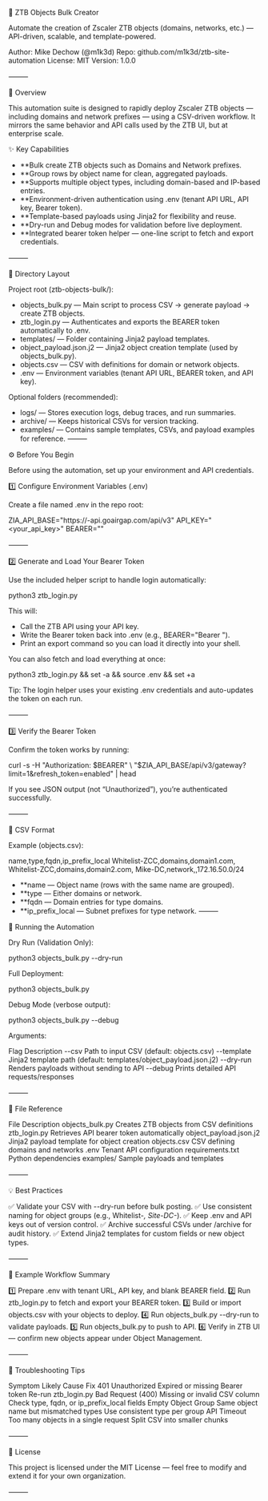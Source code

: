 🧠 ZTB Objects Bulk Creator

Automate the creation of Zscaler ZTB objects (domains, networks, etc.) — API-driven, scalable, and template-powered.

Author: Mike Dechow (@m1k3d)
Repo: github.com/m1k3d/ztb-site-automation
License: MIT
Version: 1.0.0

⸻

🚀 Overview

This automation suite is designed to rapidly deploy Zscaler ZTB objects — including domains and network prefixes — using a CSV-driven workflow.
It mirrors the same behavior and API calls used by the ZTB UI, but at enterprise scale.

✨ Key Capabilities
- **Bulk create ZTB objects such as Domains and Network prefixes.
- **Group rows by object name for clean, aggregated payloads.
- **Supports multiple object types, including domain-based and IP-based entries.
- **Environment-driven authentication using .env (tenant API URL, API key, Bearer token).
- **Template-based payloads using Jinja2 for flexibility and reuse.
- **Dry-run and Debug modes for validation before live deployment.
- **Integrated bearer token helper — one-line script to fetch and export credentials.

⸻

🧩 Directory Layout

Project root (ztb-objects-bulk/):
- objects_bulk.py — Main script to process CSV → generate payload → create ZTB objects.
- ztb_login.py — Authenticates and exports the BEARER token automatically to .env.
- templates/ — Folder containing Jinja2 payload templates.
- object_payload.json.j2 — Jinja2 object creation template (used by objects_bulk.py).
- objects.csv — CSV with definitions for domain or network objects.
- .env — Environment variables (tenant API URL, BEARER token, and API key).

Optional folders (recommended):
- logs/ — Stores execution logs, debug traces, and run summaries.
- archive/ — Keeps historical CSVs for version tracking.
- examples/ — Contains sample templates, CSVs, and payload examples for reference.
⸻

⚙️ Before You Begin

Before using the automation, set up your environment and API credentials.

1️⃣ Configure Environment Variables (.env)

Create a file named .env in the repo root:

ZIA_API_BASE="https://<tenant>-api.goairgap.com/api/v3"
API_KEY="<your_api_key>"
BEARER=""


⸻

2️⃣ Generate and Load Your Bearer Token

Use the included helper script to handle login automatically:

python3 ztb_login.py

This will:
- Call the ZTB API using your API key.
- Write the Bearer token back into .env (e.g., BEARER="Bearer <token>").
- Print an export command so you can load it directly into your shell.

You can also fetch and load everything at once:

python3 ztb_login.py && set -a && source .env && set +a

Tip: The login helper uses your existing .env credentials and auto-updates the token on each run.

⸻

3️⃣ Verify the Bearer Token

Confirm the token works by running:

curl -s -H "Authorization: $BEARER" \
"$ZIA_API_BASE/api/v3/gateway?limit=1&refresh_token=enabled" | head

If you see JSON output (not “Unauthorized”), you’re authenticated successfully.

⸻

🧾 CSV Format

Example (objects.csv):

name,type,fqdn,ip_prefix_local
Whitelist-ZCC,domains,domain1.com,
Whitelist-ZCC,domains,domain2.com,
Mike-DC,network,,172.16.50.0/24

- **name — Object name (rows with the same name are grouped).
- **type — Either domains or network.
- **fqdn — Domain entries for type domains.
- **ip_prefix_local — Subnet prefixes for type network.
⸻

🧱 Running the Automation

Dry Run (Validation Only):

python3 objects_bulk.py --dry-run

Full Deployment:

python3 objects_bulk.py

Debug Mode (verbose output):

python3 objects_bulk.py --debug

Arguments:

Flag	Description
--csv <file>	Path to input CSV (default: objects.csv)
--template <file>	Jinja2 template path (default: templates/object_payload.json.j2)
--dry-run	Renders payloads without sending to API
--debug	Prints detailed API requests/responses


⸻

🧩 File Reference

File	Description
objects_bulk.py	Creates ZTB objects from CSV definitions
ztb_login.py	Retrieves API bearer token automatically
object_payload.json.j2	Jinja2 payload template for object creation
objects.csv	CSV defining domains and networks
.env	Tenant API configuration
requirements.txt	Python dependencies
examples/	Sample payloads and templates


⸻

💡 Best Practices

✅ Validate your CSV with --dry-run before bulk posting.
✅ Use consistent naming for object groups (e.g., Whitelist-*, Site-DC-*).
✅ Keep .env and API keys out of version control.
✅ Archive successful CSVs under /archive for audit history.
✅ Extend Jinja2 templates for custom fields or new object types.

⸻

🧠 Example Workflow Summary

1️⃣ Prepare .env with tenant URL, API key, and blank BEARER field.
2️⃣ Run ztb_login.py to fetch and export your BEARER token.
3️⃣ Build or import objects.csv with your objects to deploy.
4️⃣ Run objects_bulk.py --dry-run to validate payloads.
5️⃣ Run objects_bulk.py to push to API.
6️⃣ Verify in ZTB UI — confirm new objects appear under Object Management.

⸻

🧰 Troubleshooting Tips

Symptom	Likely Cause	Fix
401 Unauthorized	Expired or missing Bearer token	Re-run ztb_login.py
Bad Request (400)	Missing or invalid CSV column	Check type, fqdn, or ip_prefix_local fields
Empty Object Group	Same object name but mismatched types	Use consistent type per group
API Timeout	Too many objects in a single request	Split CSV into smaller chunks


⸻

🧭 License

This project is licensed under the MIT License — feel free to modify and extend it for your own organization.

⸻